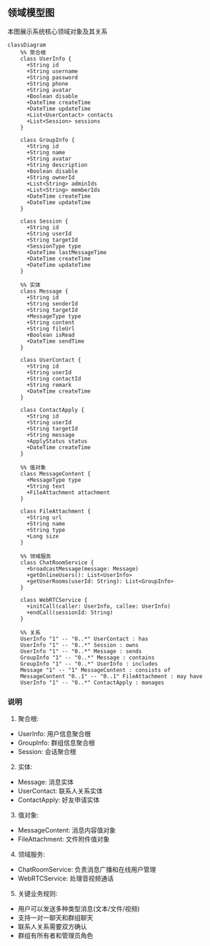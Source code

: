 ## 领域模型图
本图展示系统核心领域对象及其关系

```mermaid
classDiagram
    %% 聚合根
    class UserInfo {
      +String id
      +String username 
      +String password
      +String phone
      +String avatar
      +Boolean disable
      +DateTime createTime
      +DateTime updateTime
      +List<UserContact> contacts
      +List<Session> sessions
    }

    class GroupInfo {
      +String id
      +String name
      +String avatar
      +String description
      +Boolean disable
      +String ownerId
      +List<String> adminIds
      +List<String> memberIds
      +DateTime createTime
      +DateTime updateTime
    }

    class Session {
      +String id
      +String userId
      +String targetId
      +SessionType type
      +DateTime lastMessageTime
      +DateTime createTime
      +DateTime updateTime
    }

    %% 实体
    class Message {
      +String id
      +String senderId
      +String targetId
      +MessageType type
      +String content
      +String fileUrl
      +Boolean isRead
      +DateTime sendTime
    }

    class UserContact {
      +String id
      +String userId
      +String contactId
      +String remark
      +DateTime createTime
    }

    class ContactApply {
      +String id
      +String userId
      +String targetId
      +String message
      +ApplyStatus status
      +DateTime createTime
    }

    %% 值对象
    class MessageContent {
      +MessageType type
      +String text
      +FileAttachment attachment
    }

    class FileAttachment {
      +String url
      +String name
      +String type
      +Long size
    }

    %% 领域服务
    class ChatRoomService {
      +broadcastMessage(message: Message)
      +getOnlineUsers(): List<UserInfo>
      +getUserRooms(userId: String): List<GroupInfo>
    }

    class WebRTCService {
      +initCall(caller: UserInfo, callee: UserInfo)
      +endCall(sessionId: String)
    }

    %% 关系
    UserInfo "1" -- "0..*" UserContact : has
    UserInfo "1" -- "0..*" Session : owns
    UserInfo "1" -- "0..*" Message : sends
    GroupInfo "1" -- "0..*" Message : contains
    GroupInfo "1" -- "0..*" UserInfo : includes
    Message "1" -- "1" MessageContent : consists of
    MessageContent "0..1" -- "0..1" FileAttachment : may have
    UserInfo "1" -- "0..*" ContactApply : manages
```

### 说明

1. 聚合根:
- UserInfo: 用户信息聚合根
- GroupInfo: 群组信息聚合根 
- Session: 会话聚合根

2. 实体:
- Message: 消息实体
- UserContact: 联系人关系实体
- ContactApply: 好友申请实体

3. 值对象:
- MessageContent: 消息内容值对象
- FileAttachment: 文件附件值对象

4. 领域服务:
- ChatRoomService: 负责消息广播和在线用户管理
- WebRTCService: 处理音视频通话

5. 关键业务规则:
- 用户可以发送多种类型消息(文本/文件/视频)
- 支持一对一聊天和群组聊天
- 联系人关系需要双方确认
- 群组有所有者和管理员角色